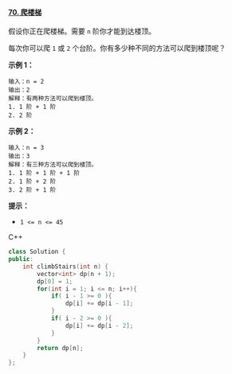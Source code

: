 #### [70. 爬楼梯](https://leetcode-cn.com/problems/climbing-stairs/)

假设你正在爬楼梯。需要 `n` 阶你才能到达楼顶。

每次你可以爬 `1` 或 `2` 个台阶。你有多少种不同的方法可以爬到楼顶呢？

 

**示例 1：**

```
输入：n = 2
输出：2
解释：有两种方法可以爬到楼顶。
1. 1 阶 + 1 阶
2. 2 阶
```

**示例 2：**

```
输入：n = 3
输出：3
解释：有三种方法可以爬到楼顶。
1. 1 阶 + 1 阶 + 1 阶
2. 1 阶 + 2 阶
3. 2 阶 + 1 阶
```

 

**提示：**

- `1 <= n <= 45`



C++

```c++
class Solution {
public:
    int climbStairs(int n) {
        vector<int> dp(n + 1);
        dp[0] = 1;
        for(int i = 1; i <= n; i++){
            if( i - 1 >= 0 ){
                dp[i] += dp[i - 1];
            }
            if( i - 2 >= 0 ){
                dp[i] += dp[i - 2];
            }
        }
        return dp[n];
    }
};
```

